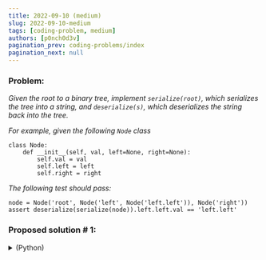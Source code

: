 ```yaml
---
title: 2022-09-10 (medium)
slug: 2022-09-10-medium
tags: [coding-problem, medium]
authors: [p0nch0d3v]
pagination_prev: coding-problems/index
pagination_next: null
---
```

### Problem:
*Given the root to a binary tree, implement `serialize(root)`, which serializes the tree into a string, and `deserialize(s)`, which deserializes the string back into the tree.*

*For example, given the following `Node` class*

```
class Node:
    def __init__(self, val, left=None, right=None):
        self.val = val
        self.left = left
        self.right = right
```

*The following test should pass:*
```
node = Node('root', Node('left', Node('left.left')), Node('right'))
assert deserialize(serialize(node)).left.left.val == 'left.left'
```

### Proposed solution # 1:
<details>
<summary>(Python)</summary>
<p>

```python
class Node:
    def __init__(self, val, left=None, right=None):
        self.val = val
        self.left = left
        self.right = right

def serialize(node):
    serialized = "{"
    if (node != None):
        if (node.val != None):
            serialized = serialized + ('v: "' + node.val + '"')
        if (node.left != None):
            serialized = serialized + (', l: ' + serialize(node.left))
        if (node.right != None):
            serialized = serialized + (', r: ' + serialize(node.right))
        serialized = serialized + "}"
    return serialized

def deserialize(node_str):
    val_token = "{v:"
    left_token = "l:"
    right_token = "r:"
    close_token = "}"
    
    val_token_pos = node_str.find(val_token)
    left_token_pos = node_str.find(left_token)
    right_token_pos = node_str.find(right_token)

    val_start_pos = val_token_pos + len(val_token) + 2

    val = node_str[val_start_pos:node_str.find('"', val_start_pos)]
    left = None
    right = None

    if (left_token_pos >= 0):
        left_start_pos = left_token_pos + len(left_token) + 1
        left_str = node_str[left_start_pos:node_str.find('}', left_start_pos) + 1]
        left = deserialize(left_str)
    if (right_token_pos >= 0):
        right_start_pos = right_token_pos + len(right_token) + 1
        right_str = node_str[right_start_pos:node_str.find('}', right_start_pos) + 1]
        right = deserialize(right_str)

    return Node(val, left, right)

node = Node('root', Node('left', Node('left.left')), Node('right'))
print(serialize(node))
assert deserialize(serialize(node)).left.left.val == 'left.left'
```

</p>
</details>
